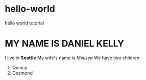 # hello-world
hello world tutorial
# MY NAME IS DANIEL KELLY
I live in **Seattle**
My wife's name is *Melissa*
We have two children:
1. Quincy
2. Desmond
